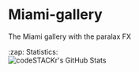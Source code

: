 # Miami-gallery
The Miami gallery with the paralax FX
  <summary>:zap: Statistics:</summary>
   <img align="left" alt="codeSTACKr's GitHub Stats" src="https://github-readme-stats.vercel.app/api/top-langs/?username=FLWhy&langs_count=8&layout=compact" />
